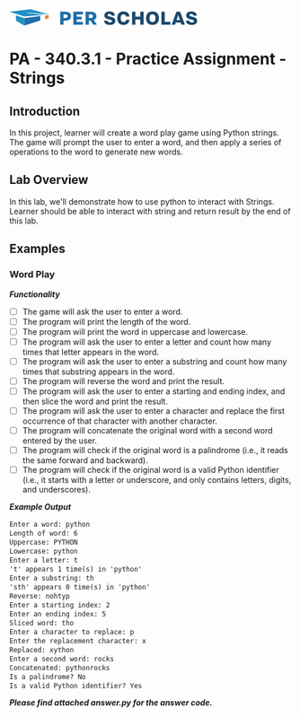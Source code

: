 [![Per Scholas](per_scholas_logo.png)](https://www.perscholas.org) 

# PA - 340.3.1 - Practice Assignment - Strings

## Introduction
In this project, learner will create a word play game using Python strings. The game will prompt the user to enter a word, and then apply a series of operations to the word to generate new words.

## Lab Overview
In this lab, we'll demonstrate how to use python to interact with Strings. Learner should be able to interact with string and return result by the end of this lab.

## Examples

### Word Play

***Functionality*** 

- [ ] The game will ask the user to enter a word.
- [ ] The program will print the length of the word.
- [ ] The program will print the word in uppercase and lowercase.
- [ ] The program will ask the user to enter a letter and count how many times that letter appears in the word.
- [ ] The program will ask the user to enter a substring and count how many times that substring appears in the word.
- [ ] The program will reverse the word and print the result.
- [ ] The program will ask the user to enter a starting and ending index, and then slice the word and print the result.
- [ ] The program will ask the user to enter a character and replace the first occurrence of that character with another character.
- [ ] The program will concatenate the original word with a second word entered by the user.
- [ ] The program will check if the original word is a palindrome (i.e., it reads the same forward and backward).
- [ ] The program will check if the original word is a valid Python identifier (i.e., it starts with a letter or underscore, and only contains letters, digits, and underscores).

***Example Output***

```
Enter a word: python
Length of word: 6
Uppercase: PYTHON
Lowercase: python
Enter a letter: t
't' appears 1 time(s) in 'python'
Enter a substring: th
'sth' appears 0 time(s) in 'python'
Reverse: nohtyp
Enter a starting index: 2
Enter an ending index: 5
Sliced word: tho
Enter a character to replace: p
Enter the replacement character: x
Replaced: xython
Enter a second word: rocks
Concatenated: pythonrocks
Is a palindrome? No
Is a valid Python identifier? Yes

```

***Please find attached answer.py for the answer code.***
